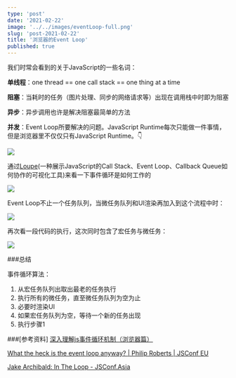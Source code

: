```yaml
---
type: 'post'
date: '2021-02-22'
image: '../../images/eventLoop-full.png'
slug: 'post-2021-02-22'
title: '浏览器的Event Loop'
published: true
---
```


我们时常会看到的关于JavaScript的一些名词：

**单线程**：one thread == one call stack == one thing at a time

**阻塞**：当耗时的任务（图片处理、同步的网络请求等）出现在调用栈中时即为阻塞

**异步**：异步调用也许是解决阻塞最简单的方法

**并发**：Event Loop所要解决的问题。JavaScript Runtime每次只能做一件事情，但是浏览器里不仅仅只有JavaScript Runtime。👇

![](https://ethanyounglife.oss-cn-beijing.aliyuncs.com/%E6%88%AA%E5%B1%8F2021-02-20%2014.32.41.png?x-oss-process=image/resize,m_lfit,w_600)

通过[Loupe](http://latentflip.com/loupe/?code=Cgpjb25zb2xlLmxvZygnSGknKTsKCnNldFRpbWVvdXQoZnVuY3Rpb24gY2IoKSB7CiAgICBjb25zb2xlLmxvZygndGhlcmUnKTsKfSwgMzAwMCkKCmNvbnNvbGUubG9nKCdKU0NvbmYnKQ%3D%3D!!!)(一种展示JavaScript的Call Stack、Event Loop、Callback Queue如何协作的可视化工具)来看一下事件循环是如何工作的

![](https://pic2.zhimg.com/50/v2-093b11b0b5337fc5165bcbdb3811cfd6_720w.webp?source=c8b7c179)

Event Loop不止一个任务队列，当微任务队列和UI渲染再加入到这个流程中时：

![](https://ethanyounglife.oss-cn-beijing.aliyuncs.com/event-loop.jpg)

再次看一段代码的执行，这次同时包含了宏任务与微任务：

![](https://pic3.zhimg.com/50/v2-778d214a75a2a7a0abd63b891d357b4f_720w.webp?source=c8b7c179)

###总结

事件循环算法：
1. 从宏任务队列出取出最老的任务执行
2. 执行所有的微任务，直至微任务队列为空为止
3. 必要时渲染UI
4. 如果宏任务队列为空，等待一个新的任务出现
5. 执行步骤1

###[参考资料]
[深入理解js事件循环机制（浏览器篇）](http://lynnelv.github.io/js-event-loop-browser)

[What the heck is the event loop anyway? | Philip Roberts | JSConf EU](https://www.youtube.com/watch?v=8aGhZQkoFbQ&feature=youtu.be)

[Jake Archibald: In The Loop - JSConf.Asia](https://www.youtube.com/watch?v=cCOL7MC4Pl0)




